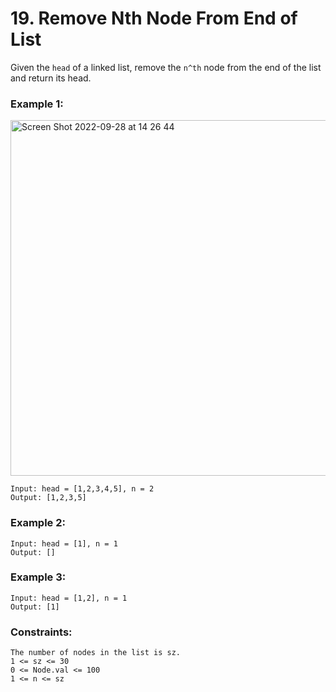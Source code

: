 # 19. Remove Nth Node From End of List

Given the ```head``` of a linked list, remove the ```n^th``` node from the end of the list and return its head.


### Example 1:
<img width="569" alt="Screen Shot 2022-09-28 at 14 26 44" src="https://user-images.githubusercontent.com/38793933/192694797-5b9e8fed-43f6-4722-b275-38e43ec1af74.png">

```
Input: head = [1,2,3,4,5], n = 2
Output: [1,2,3,5]
```
### Example 2:
```
Input: head = [1], n = 1
Output: []
```
### Example 3:
```
Input: head = [1,2], n = 1
Output: [1]
```
 

### Constraints:
```
The number of nodes in the list is sz.
1 <= sz <= 30
0 <= Node.val <= 100
1 <= n <= sz
```
